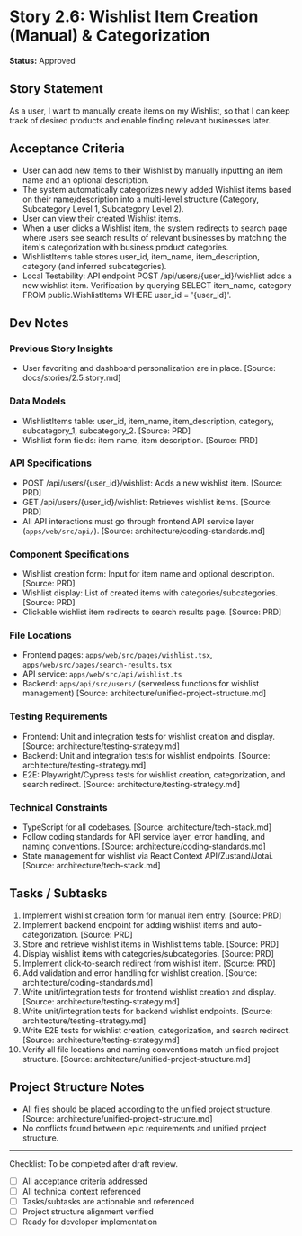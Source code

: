 # Story 2.6: Wishlist Item Creation (Manual) & Categorization

**Status:** Approved

## Story Statement
As a user,
I want to manually create items on my Wishlist,
so that I can keep track of desired products and enable finding relevant businesses later.

## Acceptance Criteria
- User can add new items to their Wishlist by manually inputting an item name and an optional description.
- The system automatically categorizes newly added Wishlist items based on their name/description into a multi-level structure (Category, Subcategory Level 1, Subcategory Level 2).
- User can view their created Wishlist items.
- When a user clicks a Wishlist item, the system redirects to search page where users see search results of relevant businesses by matching the item's categorization with business product categories.
- WishlistItems table stores user_id, item_name, item_description, category (and inferred subcategories).
- Local Testability: API endpoint POST /api/users/{user_id}/wishlist adds a new wishlist item. Verification by querying SELECT item_name, category FROM public.WishlistItems WHERE user_id = '{user_id}'.

## Dev Notes
### Previous Story Insights
- User favoriting and dashboard personalization are in place. [Source: docs/stories/2.5.story.md]

### Data Models
- WishlistItems table: user_id, item_name, item_description, category, subcategory_1, subcategory_2. [Source: PRD]
- Wishlist form fields: item name, item description. [Source: PRD]

### API Specifications
- POST /api/users/{user_id}/wishlist: Adds a new wishlist item. [Source: PRD]
- GET /api/users/{user_id}/wishlist: Retrieves wishlist items. [Source: PRD]
- All API interactions must go through frontend API service layer (`apps/web/src/api/`). [Source: architecture/coding-standards.md]

### Component Specifications
- Wishlist creation form: Input for item name and optional description. [Source: PRD]
- Wishlist display: List of created items with categories/subcategories. [Source: PRD]
- Clickable wishlist item redirects to search results page. [Source: PRD]

### File Locations
- Frontend pages: `apps/web/src/pages/wishlist.tsx`, `apps/web/src/pages/search-results.tsx`
- API service: `apps/web/src/api/wishlist.ts`
- Backend: `apps/api/src/users/` (serverless functions for wishlist management)
[Source: architecture/unified-project-structure.md]

### Testing Requirements
- Frontend: Unit and integration tests for wishlist creation and display. [Source: architecture/testing-strategy.md]
- Backend: Unit and integration tests for wishlist endpoints. [Source: architecture/testing-strategy.md]
- E2E: Playwright/Cypress tests for wishlist creation, categorization, and search redirect. [Source: architecture/testing-strategy.md]

### Technical Constraints
- TypeScript for all codebases. [Source: architecture/tech-stack.md]
- Follow coding standards for API service layer, error handling, and naming conventions. [Source: architecture/coding-standards.md]
- State management for wishlist via React Context API/Zustand/Jotai. [Source: architecture/tech-stack.md]

## Tasks / Subtasks
1. Implement wishlist creation form for manual item entry. [Source: PRD]
2. Implement backend endpoint for adding wishlist items and auto-categorization. [Source: PRD]
3. Store and retrieve wishlist items in WishlistItems table. [Source: PRD]
4. Display wishlist items with categories/subcategories. [Source: PRD]
5. Implement click-to-search redirect from wishlist item. [Source: PRD]
6. Add validation and error handling for wishlist creation. [Source: architecture/coding-standards.md]
7. Write unit/integration tests for frontend wishlist creation and display. [Source: architecture/testing-strategy.md]
8. Write unit/integration tests for backend wishlist endpoints. [Source: architecture/testing-strategy.md]
9. Write E2E tests for wishlist creation, categorization, and search redirect. [Source: architecture/testing-strategy.md]
10. Verify all file locations and naming conventions match unified project structure. [Source: architecture/unified-project-structure.md]

## Project Structure Notes
- All files should be placed according to the unified project structure. [Source: architecture/unified-project-structure.md]
- No conflicts found between epic requirements and unified project structure.

---

Checklist: To be completed after draft review.
- [ ] All acceptance criteria addressed
- [ ] All technical context referenced
- [ ] Tasks/subtasks are actionable and referenced
- [ ] Project structure alignment verified
- [ ] Ready for developer implementation 